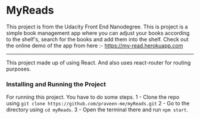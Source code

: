 # MyReads 
This project is from the Udacity Front End Nanodegree. This is project is a simple book management app where you can adjust your books according to the shelf's, search for the books and add them into the shelf. 
Check out the online demo of the app from here :- https://my-read.herokuapp.com

*** 
This project made up of using React. And also uses react-router for routing purposes.

### Installing and Running the Project
For running this project. You have to do some steps.
1 - Clone the repo using `git clone https://github.com/praveen-me/myReads.git`
2 - Go to the directory using `cd myReads`.
3 - Open the terminal there and run `npm start`.